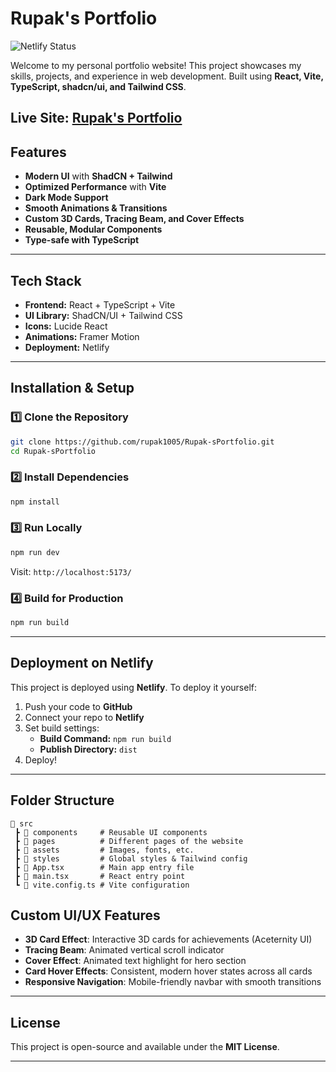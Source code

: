 #  Rupak's Portfolio

![Netlify Status](https://api.netlify.com/api/v1/badges/db718536-cb6a-44c1-b38c-f6c5396a4c4c/deploy-status)

Welcome to my personal portfolio website! This project showcases my skills, projects, and experience in web development. Built using **React, Vite, TypeScript, shadcn/ui, and Tailwind CSS**.

 **Live Site:** [Rupak's Portfolio](https://rupak-s.netlify.app)
---
##  Features

- **Modern UI** with **ShadCN + Tailwind**
- **Optimized Performance** with **Vite**
- **Dark Mode Support**
- **Smooth Animations & Transitions**
- **Custom 3D Cards, Tracing Beam, and Cover Effects**
- **Reusable, Modular Components**
- **Type-safe with TypeScript**


---

##  Tech Stack

- **Frontend:** React + TypeScript + Vite
- **UI Library:** ShadCN/UI + Tailwind CSS
- **Icons:** Lucide React
- **Animations:** Framer Motion
- **Deployment:** Netlify

---

##  Installation & Setup

### 1️⃣ Clone the Repository
```sh
git clone https://github.com/rupak1005/Rupak-sPortfolio.git
cd Rupak-sPortfolio
```

### 2️⃣ Install Dependencies
```sh
npm install
```
### 3️⃣ Run Locally
```sh
npm run dev
```
Visit: `http://localhost:5173/`

### 4️⃣ Build for Production
```sh
npm run build
```

---

##  Deployment on Netlify

This project is deployed using **Netlify**. To deploy it yourself:

1. Push your code to **GitHub**
2. Connect your repo to **Netlify**
3. Set build settings:
   - **Build Command:** `npm run build`
   - **Publish Directory:** `dist`
4. Deploy! 

---

##  Folder Structure

```
📂 src
 ┣ 📂 components     # Reusable UI components
 ┣ 📂 pages          # Different pages of the website
 ┣ 📂 assets         # Images, fonts, etc.
 ┣ 📂 styles         # Global styles & Tailwind config
 ┣ 📜 App.tsx        # Main app entry file
 ┣ 📜 main.tsx       # React entry point
 ┗ 📜 vite.config.ts # Vite configuration
```

## Custom UI/UX Features

- **3D Card Effect**: Interactive 3D cards for achievements (Aceternity UI)
- **Tracing Beam**: Animated vertical scroll indicator
- **Cover Effect**: Animated text highlight for hero section
- **Card Hover Effects**: Consistent, modern hover states across all cards
- **Responsive Navigation**: Mobile-friendly navbar with smooth transitions
 
--- 

##  License
This project is open-source and available under the **MIT License**.

---

